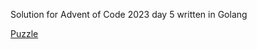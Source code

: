Solution for Advent of Code 2023 day 5 written in Golang

[Puzzle](https://adventofcode.com/2023/day/5)

